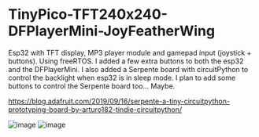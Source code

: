 # TinyPico-TFT240x240-DFPlayerMini-JoyFeatherWing
Esp32 with TFT display, MP3 player module and gamepad input (joystick + buttons).
Using freeRTOS.
I added a few extra buttons to both the esp32 and the DFPlayerMini.
I also added a Serpente board with circuitPython to control the backlight when esp32 is in sleep mode.
I plan to add some buttons to control the Serpente board too... Maybe.

https://blog.adafruit.com/2019/09/16/serpente-a-tiny-circuitpython-prototyping-board-by-arturo182-tindie-circuitpython/

![image](https://user-images.githubusercontent.com/46363174/134390384-a8ca2424-1454-4901-a2b4-8740ea17ad9e.png) ![image](https://user-images.githubusercontent.com/46363174/134390470-07ea8c8d-2472-4142-bc4a-49930c58ee4a.png)
